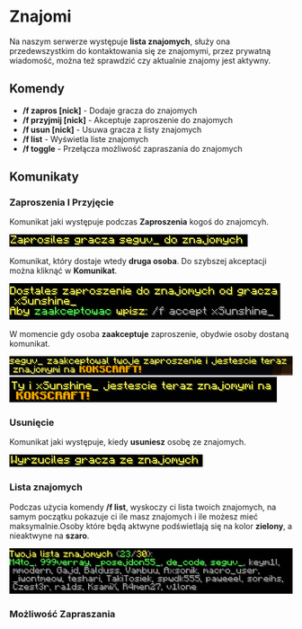 # Znajomi
Na naszym serwerze występuje **lista znajomych**, służy ona przedewszystkim do kontaktowania się ze znajomymi, przez prywatną wiadomość, można też sprawdzić czy aktualnie znajomy jest aktywny.

## Komendy 

- **/f zapros [nick]** - Dodaje gracza do znajomych
- **/f przyjmij [nick]** - Akceptuje zaproszenie do znajomych
- **/f usun [nick]** - Usuwa gracza z listy znajomych
- **/f list** - Wyświetla liste znajomych
- **/f toggle** - Przełącza możliwość zapraszania do znajomych

## Komunikaty


### Zaproszenia I Przyjęcie
Komunikat jaki występuje podczas **Zaproszenia** kogoś do znajomcyh.

![Wyslanie](/assets/friends/f-zaproszenia-1.png)

Komunikat, który dostaje wtedy **druga osoba**. Do szybszej akceptacji można kliknąć w **Komunikat**.

![Dostaje](/assets/friends/f-zaproszenia-2.png)

W momencie gdy osoba **zaakceptuje** zaproszenie, obydwie osoby dostaną komunikat. 

![akceptacja](/assets/friends/f-zaproszenia-3.png)
![akceptacja2](/assets/friends/f-zaproszenia-4.png)

### Usunięcie 

Komunikat jaki występuje, kiedy **usuniesz** osobę ze znajomych.

![Usuniecie](/assets/friends/f-usuniecie.png)

### Lista znajomych

Podczas użycia komendy **/f list**, wyskoczy ci lista twoich znajomych, na samym początku pokazuje ci ile masz znajomych i ile możesz mieć maksymalnie.Osoby które będą aktwyne podświetlają się na kolor **zielony**, a nieaktwyne na **szaro**. 

![Lista](/assets/friends/f-lista-znajomych-1.png)

### Możliwość Zapraszania



